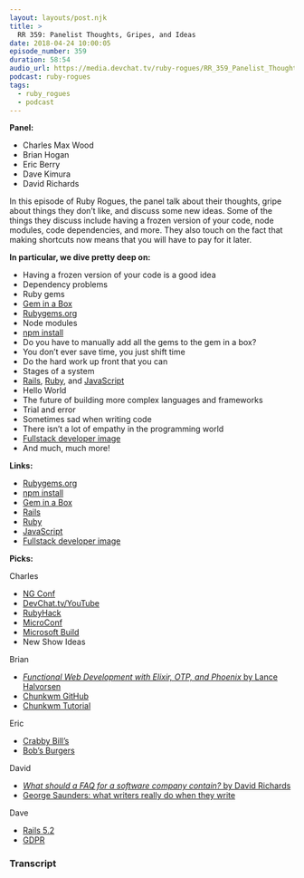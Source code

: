 ```yaml
---
layout: layouts/post.njk
title: >
  RR 359: Panelist Thoughts, Gripes, and Ideas
date: 2018-04-24 10:00:05
episode_number: 359
duration: 58:54
audio_url: https://media.devchat.tv/ruby-rogues/RR_359_Panelist_Thoughts%2C_Gripes%2C_and_Ideas.mp3
podcast: ruby-rogues
tags:
  - ruby_rogues
  - podcast
---
```


**Panel:**

- Charles Max Wood
- Brian Hogan
- Eric Berry
- Dave Kimura
- David Richards

In this episode of Ruby Rogues, the panel talk about their thoughts, gripe about things they don’t like, and discuss some new ideas. Some of the things they discuss include having a frozen version of your code, node modules, code dependencies, and more. They also touch on the fact that making shortcuts now means that you will have to pay for it later.

**In particular, we dive pretty deep on:**

- Having a frozen version of your code is a good idea
- Dependency problems
- Ruby gems
- [Gem in a Box](https://github.com/geminabox)
- [Rubygems.org](https://rubygems.org/)
- Node modules
- [npm install](https://docs.npmjs.com/cli/install)
- Do you have to manually add all the gems to the gem in a box?
- You don’t ever save time, you just shift time
- Do the hard work up front that you can
- Stages of a system
- [Rails](https://rubyonrails.org/), [Ruby](https://www.ruby-lang.org/en/), and [JavaScript](https://www.javascript.com/)
- Hello World
- The future of building more complex languages and frameworks
- Trial and error
- Sometimes sad when writing code
- There isn’t a lot of empathy in the programming world
- [Fullstack developer image](https://pbs.twimg.com/media/DZB9pXaXUAAiREc.jpg)
- And much, much more!

**Links:**

- [Rubygems.org](https://rubygems.org/)
- [npm install](https://docs.npmjs.com/cli/install)
- [Gem in a Box](https://github.com/geminabox)
- [Rails](https://rubyonrails.org/)
- [Ruby](https://www.ruby-lang.org/en/)
- [JavaScript](https://www.javascript.com/)
- [Fullstack developer image](https://pbs.twimg.com/media/DZB9pXaXUAAiREc.jpg)

**Picks:**

Charles

- [NG Conf](https://www.ng-conf.org/)
- [DevChat.tv/YouTube](https://devchat.tv/youtube)
- [RubyHack](https://rubyhack.com/)
- [MicroConf](https://www.microconf.com/)
- [Microsoft Build](https://www.microsoft.com/en-us/build)
- New Show Ideas

Brian

- [_Functional Web Development with Elixir, OTP, and Phoenix_ by Lance Halvorsen](https://pragprog.com/book/lhelph/functional-web-development-with-elixir-otp-and-phoenix)
- [Chunkwm GitHub](https://github.com/koekeishiya/chunkwm)
- [Chunkwm Tutorial](https://hde-advent-2017.hatenadiary.jp/entry/2017/12/24/000000)

Eric

- [Crabby Bill’s](https://www.crabbybillsirb.com/)
- [Bob’s Burgers](https://www.fox.com/bobs-burgers/)

David

- [_What should a FAQ for a software company contain?_ by David Richards](https://www.quora.com/What-should-a-FAQ-for-a-software-company-contain/answer/David-Richards-5)
- [George Saunders: what writers really do when they write](https://www.theguardian.com/books/2017/mar/04/what-writers-really-do-when-they-write)

Dave

- [Rails 5.2](https://weblog.rubyonrails.org/2018/4/9/Rails-5-2-0-final/)
- [GDPR](https://www.eugdpr.org/)

### Transcript
